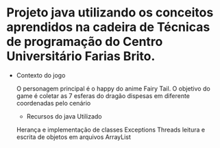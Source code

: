 # Projeto java utilizando os conceitos aprendidos na cadeira de Técnicas de programação do Centro Universitário Farias Brito.

- Contexto do jogo
  <p>O personagem principal é o happy do anime Fairy Tail. O objetivo do game é coletar as 7 esferas do dragão dispesas em diferente
  coordenadas pelo cenário
  </p>
  
  - Recursos do java Utilizado
  
  Herança e implementação de classes
  Exceptions
  Threads
  leitura e escrita de objetos em arquivos
  ArrayList

